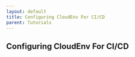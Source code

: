 ```yaml
---
layout: default
title: Configuring CloudEnv For CI/CD
parent: Tutorials
---
```


## Configuring CloudEnv For CI/CD